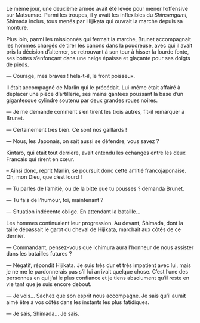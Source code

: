 Le même jour, une deuxième armée avait été levée pour mener l’offensive sur
Matsumae. Parmi les troupes, il y avait les inflexibles du *Shinsengumi*,
Shimada inclus, tous menés par Hijikata qui ouvrait la marche depuis sa
monture.

Plus loin, parmi les missionnés qui fermait la marche, Brunet accompagnait les
hommes chargés de tirer les canons dans la poudreuse, avec qui il avait pris
la décision d’alterner, se retrouvant à son tour à hisser la lourde fonte,
ses bottes s’enfonçant dans une neige épaisse et glaçante pour ses doigts de
pieds.

— Courage, mes braves ! héla-t-il, le front poisseux.

Il était accompagné de Marlin qui le précédait. Lui-même était affairé à
déplacer une pièce d’artillerie, ses mains gantées poussant la base d’un
gigantesque cylindre soutenu par deux grandes roues noires.

— Je me demande comment s’en tirent les trois autres, fit-il remarquer à
Brunet.

— Certainement très bien. Ce sont nos gaillards !

— Nous, les Japonais, on sait aussi se dèfendre, vous savez ?

Kintaro, qui était tout derrière, avait entendu les échanges entre les deux
Français qui rirent en cœur.

– Ainsi donc, reprit Marlin, se poursuit donc cette amitié francojaponaise.
Oh, mon Dieu, que c’est lourd !

— Tu parles de l’amitié, ou de la bitte que tu pousses ? demanda Brunet.

— Tu fais de l’humour, toi, maintenant ?

— Situation indécente oblige. En attendant la bataille…

Les hommes continuaient leur progression. Au devant, Shimada, dont la taille
dépassait le garot du cheval de Hijikata, marchait aux côtés de ce dernier.

— Commandant, pensez-vous que Ichimura aura l’honneur de nous assister dans
les batailles futures ?

— Négatif, répondit Hijikata. Je suis très dur et très impatient avec lui, mais
je ne me le pardonnerais pas s’il lui arrivait quelque chose. C’est l’une des
personnes en qui j’ai le plus confiance et je tiens absolument qu’il reste en
vie tant que je suis encore debout.

— Je vois… Sachez que son esprit nous accompagne. Je sais qu’il aurait aimé
être à vos côtés dans les instants les plus fatidiques.

— Je sais, Shimada… Je sais.
